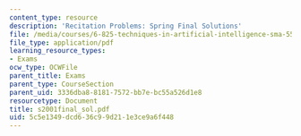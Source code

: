 ```yaml
---
content_type: resource
description: 'Recitation Problems: Spring Final Solutions'
file: /media/courses/6-825-techniques-in-artificial-intelligence-sma-5504-fall-2002/5c5e1349dcd636c99d211e3ce9a6f448_s2001final_sol.pdf
file_type: application/pdf
learning_resource_types:
- Exams
ocw_type: OCWFile
parent_title: Exams
parent_type: CourseSection
parent_uid: 3336dba8-8181-7572-bb7e-bc55a526d1e8
resourcetype: Document
title: s2001final_sol.pdf
uid: 5c5e1349-dcd6-36c9-9d21-1e3ce9a6f448
---
```

